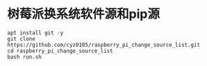 # 树莓派换系统软件源和pip源
```shell
apt install git -y
git clone https://github.com/cyz0105/raspberry_pi_change_source_list.git
cd raspberry_pi_change_source_list
bash run.sh
```
